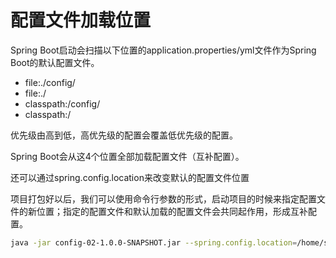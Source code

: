 # 配置文件加载位置

Spring Boot启动会扫描以下位置的application.properties/yml文件作为Spring Boot的默认配置文件。

- file:./config/
- file:./
- classpath:/config/
- classpath:/

优先级由高到低，高优先级的配置会覆盖低优先级的配置。

Spring Boot会从这4个位置全部加载配置文件（互补配置）。



还可以通过spring.config.location来改变默认的配置文件位置

项目打包好以后，我们可以使用命令行参数的形式，启动项目的时候来指定配置文件的新位置；指定的配置文件和默认加载的配置文件会共同起作用，形成互补配置。

```sh
java -jar config-02-1.0.0-SNAPSHOT.jar --spring.config.location=/home/sun/work/test/application.yml
```

